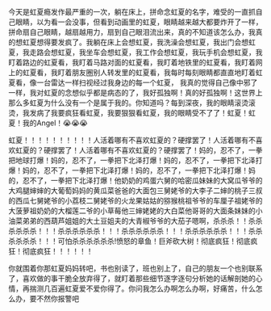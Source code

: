 今天是虹夏瘾发作最严重的一次，躺在床上，拼命念虹夏的名字，难受的一直抓自己眼睛，以为看一会没事，但看到动画里的虹夏，眼睛越来越大都要炸开了一样，拼命扇自己眼睛，越扇越用力，扇到自己眼泪流出来，真的不知道该怎么办，我真的想虹夏想得要发疯了。我躺在床上会想虹夏，我洗澡会想虹夏，我出门会想虹夏，我走路会想虹夏，我坐车会想虹夏，我工作会想虹夏，我玩手机会想虹夏，我盯着路边的虹夏看，我盯着马路对面的虹夏看，我盯着地铁里的虹夏看，我盯着网上的虹夏看，我盯着朋友圈别人转发里的虹夏看，我每时每刻眼睛都直直地盯着虹夏看，像一台雷达一样扫视经过我身边的每一个虹夏， 我真的觉得自己像中邪了一样，我对虹夏的念想似乎都是病态的了，我好孤独啊！真的好孤独啊！这世界上那么多虹夏为什么没有一个是属于我的。你知道吗？每到深夜，我的眼睛滚烫滚烫，我发病了我要疯狂看虹夏，我要狠狠看虹夏，我的眼睛受不了了！虹夏！虹夏！我的Angel！😭😭😭​

虹夏！！！！！！！！！！人活着哪有不喜欢虹夏的？硬撑罢了！人活着哪有不喜欢虹夏的？硬撑罢了！人活着哪有不喜欢虹夏的？硬撑罢了！妈的，忍不了，一拳把地球打爆！妈的，忍不了，一拳把下北泽打爆！妈的，忍不了，一拳把下北泽打爆！妈的，忍不了，一拳把下北泽打爆！妈的，忍不了，一拳把下北泽打爆！妈的，忍不了，一拳把下北泽打爆！他奶奶的鸡蛋六舅的哈密瓜妹妹的大窝瓜爷爷的大鸡腿婶婶的大葡萄妈妈的黄瓜菜爸爸的大面包三舅姥爷的大李子二婶的桃子三叔的西瓜七舅姥爷的小荔枝二舅姥爷的火龙果姑姑的猕猴桃祖爷爷的车厘子祖姥爷的大菠萝祖奶奶的大榴莲二爷的小草莓他三婶姥姥的大白菜他哥哥的大面条妹妹的小油菜弟弟的西葫芦姐姐的大土豆姐夫的大青椒爷爷的大茄子嗯啊，杀杀杀！！杀杀杀杀杀杀！！！杀杀杀杀杀杀！！！杀杀杀杀杀杀！！！杀杀杀杀杀杀！！！杀杀杀杀杀杀！！！可怕杀杀杀杀杀杀!愤怒的章鱼！巨斧砍大树！彻底疯狂！彻底疯狂！彻底疯狂！！！！！！​

你就围着你那虹夏妈妈转吧，书也别读了，班也别上了，自己的朋友一个也别联系了，喜欢做的事干脆全放弃得了，就盯着那些细节逐字逐句分析她的话解剖她的心情，再揣测几百遍虹夏爱不爱你得了。你问我怎么办啊怎么办啊，好痛苦，什么怎么办，要不然你报警吧​
